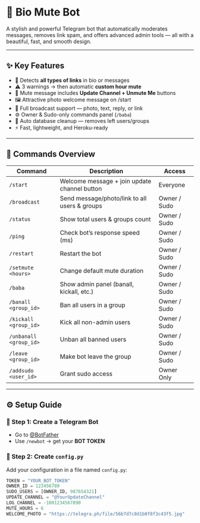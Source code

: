 # 🤖 Bio Mute Bot

A stylish and powerful Telegram bot that automatically moderates messages, removes link spam, and offers advanced admin tools — all with a beautiful, fast, and smooth design.  

---

## ✨ **Key Features**

- 🔗 Detects **all types of links** in bio or messages  
- ⚠️ 3 warnings → then automatic **custom hour mute**  
- 🧊 Mute message includes **Update Channel + Unmute Me** buttons  
- 🖼️ Attractive photo welcome message on /start  
- 📢 Full broadcast support — photo, text, reply, or link  
- ⚙️ Owner & Sudo-only commands panel (`/baba`)  
- 🧮 Auto database cleanup — removes left users/groups  
- ⚡ Fast, lightweight, and Heroku-ready  

---

## 🧩 **Commands Overview**

| Command | Description | Access |
|----------|--------------|--------|
| `/start` | Welcome message + join update channel button | Everyone |
| `/broadcast` | Send message/photo/link to all users & groups | Owner / Sudo |
| `/status` | Show total users & groups count | Owner / Sudo |
| `/ping` | Check bot’s response speed (ms) | Owner / Sudo |
| `/restart` | Restart the bot | Owner / Sudo |
| `/setmute <hours>` | Change default mute duration | Owner / Sudo |
| `/baba` | Show admin panel (banall, kickall, etc.) | Owner / Sudo |
| `/banall <group_id>` | Ban all users in a group | Owner / Sudo |
| `/kickall <group_id>` | Kick all non-admin users | Owner / Sudo |
| `/unbanall <group_id>` | Unban all banned users | Owner / Sudo |
| `/leave <group_id>` | Make bot leave the group | Owner / Sudo |
| `/addsudo <user_id>` | Grant sudo access | Owner Only |

---

## ⚙️ **Setup Guide**

### 🔧 Step 1: Create a Telegram Bot
- Go to [@BotFather](https://t.me/BotFather)
- Use `/newbot` → get your **BOT TOKEN**

### 📂 Step 2: Create `config.py`
Add your configuration in a file named `config.py`:

```python
TOKEN = "YOUR_BOT_TOKEN"
OWNER_ID = 123456789
SUDO_USERS = [OWNER_ID, 987654321]
UPDATE_CHANNEL = "@YourUpdateChannel"
LOG_CHANNEL = -1001234567890
MUTE_HOURS = 6
WELCOME_PHOTO = "https://telegra.ph/file/56b7d7c8d1b0f8f3c43f5.jpg"
